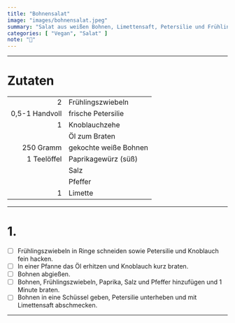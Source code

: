 ```yaml
---
title: "Bohnensalat"
image: "images/bohnensalat.jpeg"
summary: "Salat aus weißen Bohnen, Limettensaft, Petersilie und Frühlingszwiebeln"
categories: [ "Vegan", "Salat" ]
note: "🚧"
---
```


---

# Zutaten

|                |                       |
|---------------:|:----------------------|
|              2 | Frühlingszwiebeln     |
| 0,5-1 Handvoll | frische Petersilie    |
|              1 | Knoblauchzehe         |
|                | Öl zum Braten         |
|      250 Gramm | gekochte weiße Bohnen |
|    1 Teelöffel | Paprikagewürz (süß)   |
|                | Salz                  |
|                | Pfeffer               |
|              1 | Limette               |

---

# 1.

- [ ] Frühlingszwiebeln in Ringe schneiden sowie Petersilie und Knoblauch fein hacken.
- [ ] In einer Pfanne das Öl erhitzen und Knoblauch kurz braten.
- [ ] Bohnen abgießen.
- [ ] Bohnen, Frühlingszwiebeln, Paprika, Salz und Pfeffer hinzufügen und 1 Minute braten.
- [ ] Bohnen in eine Schüssel geben, Petersilie unterheben und mit Limettensaft abschmecken.

---
